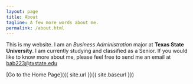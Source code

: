 ```yaml
---
layout: page
title: About
tagline: A few more words about me.
permalink: /about.html
---
```


This is my website. I am an _Business Administration_ major at **Texas State University**. I am currently studying and classified as a Senior. If you would like to know more about me, please feel free to send me an email at [bab223@txstate.edu](bab223@txstate.edu)


[Go to the Home Page]({{ site.url }}{{ site.baseurl }})
